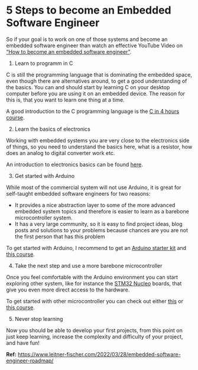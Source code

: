 # 5 Steps to become an Embedded Software Engineer

So if your goal is to work on one of those systems and become an embedded software engineer than watch an effective YouTube Video on [“How to become an embedded software engineer”](https://www.youtube.com/watch?v=IOs6QDI-2MY).

1. Learn to programm in C

C is still the programming language that is dominating the embedded space, even though there are alternatives around, to get a good understanding of the basics. You can and should start by learning C on your desktop computer before you are using it on an embedded device. The reason for this is, that you want to learn one thing at a time.

A good introduction to the C programming language is the [C in 4 hours course](https://www.youtube.com/watch?v=KJgsSFOSQv0).

2. Learn the basics of electronics

Working with embedded systems you are very close to the electronics side of things, so you need to understand the basics here, what is a resistor, how does an analog to digital converter work etc.

An introduction to electronics basics can be found [here](https://www.youtube.com/watch?v=r-X9coYTOV4&list=PLah6faXAgguOeMUIxS22ZU4w5nDvCl5gs).

3. Get started with Arduino

While most of the commercial system will not use Arduino, it is great for self-taught embedded software engineers for two reasons:

- It provides a nice abstraction layer to some of the more advanced embedded system topics and therefore is easier to learn as a barebone microcontroller system.
- It has a very large community, so it is easy to find project ideas, blog posts and solutions to your problems because chances are you are not the first person that has this problem

To get started with Arduino, I recommend to get an [Arduino starter kit](https://www.amazon.it/s?k=arduino+starter+kit&linkCode=gs3&linkId=2acd4dbdfd2580fda9e86247e4850f31&tag=flfuk0c-21) and [this course](https://www.youtube.com/watch?v=zJ-LqeX_fLU).

4. Take the next step and use a more barebone microcontroller

Once you feel comfortable with the Arduino environment you can start exploring other system, like for instance the [STM32 Nucleo](https://www.amazon.it/s?k=NUCLEO-F401RE+STM32+Nucleo-64+Development+Board+with+STM32F401RE+MCU%2C+Supports+ST+Morpho+connectivity&linkCode=gs3&linkId=a21237b83b00395c41838c89cb0e2345&tag=flfuk0c-21) boards, that give you even more direct access to the hardware.

To get started with other microcontroller you can check out either [this](https://www.edx.org/learn/embedded-systems/arm-education-embedded-systems-essentials-with-arm-get-practical-with-hardware?index=product&queryID=4d32385a642ccb56d4ebdbefe15c84be&position=9) or [this course](https://www.youtube.com/watch?v=hyZS2p1tW-g&list=PLEBQazB0HUyRYuzfi4clXsKUSgorErmBv).

5. Never stop learning

Now you should be able to develop your first projects, from this point on just keep learning, increase the complexity and difficulty of your project, and have fun!

**Ref:** https://www.leitner-fischer.com/2022/03/28/embedded-software-engineer-roadmap/
